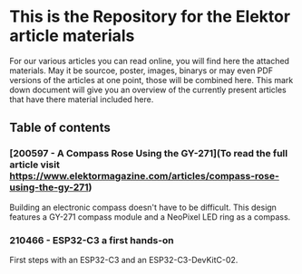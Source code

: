 # This is the Repository for the Elektor article materials

For our various articles you can read online, you will find here the attached materials.
May it be sourcoe, poster, images, binarys or may even PDF versions of the articles at one point, those will be combined here.
This mark down document will give you an overview of the currently present articles that have there material included here. 

## Table of contents

### [200597 - A Compass Rose Using the GY-271](To read the full article visit  https://www.elektormagazine.com/articles/compass-rose-using-the-gy-271)
 Building an electronic compass doesn't have to be difficult. This design features a GY-271 compass module and a NeoPixel LED ring as a compass.
 
### 210466 - ESP32-C3 a first hands-on
 First steps with an ESP32-C3 and an ESP32-C3-DevKitC-02.
 

